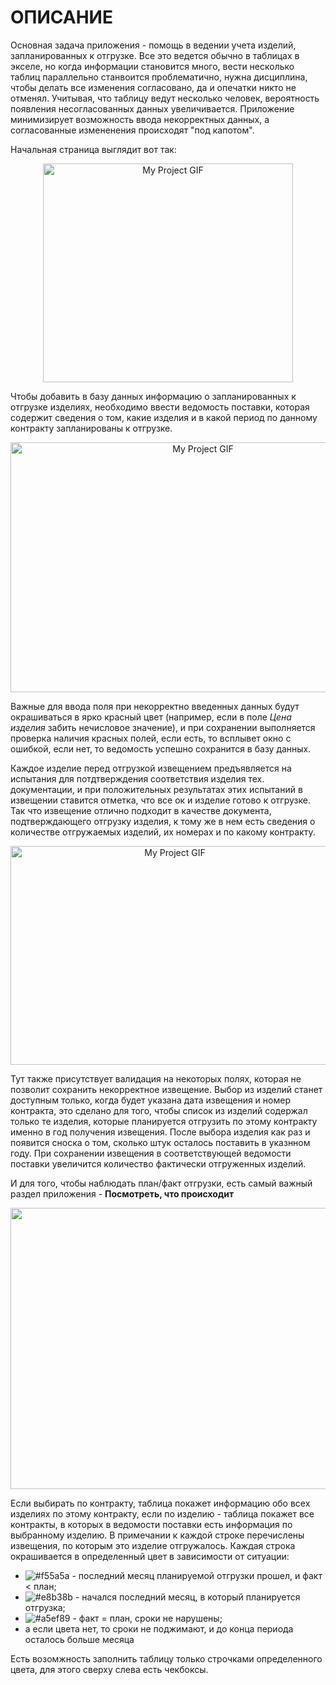 
<h1>ОПИСАНИЕ</h1>

Основная задача приложения - помощь в ведении учета изделий, запланированных к отгрузке. Все это ведется обычно в таблицах в экселе, но когда информации становится много, вести несколько таблиц параллельно станвоится проблематично, нужна дисциплина, чтобы делать все изменения согласовано, да и опечатки никто не отменял. Учитывая, что таблицу ведут несколько человек, вероятность появления несогласованных данных увеличивается. Приложение минимизирует возможность ввода некорректных данных, а согласованные измененения происходят "под капотом".

Начальная страница выглядит вот так:

<p align="center">
  <img src="https://github.com/vasyandd/work-service/blob/main/gif/меню.png" alt="My Project GIF" width="400" height="350">
</p>  

Чтобы добавить в базу данных информацию о запланированных к отгрузке изделиях, необходимо ввести ведомость поставки, которая содержит сведения о том, какие изделия и в какой период по данному контракту запланированы к отгрузке.
<p align="center">
  <img src="https://github.com/vasyandd/work-service/blob/main/gif/ведомость.gif" alt="My Project GIF" width="600" height="400">
</p>  

Важные для ввода поля при некорректно введенных данных будут окрашиваться в ярко красный цвет (например, если в поле *Цена изделия* забить нечисловое значение), и при  сохранении выполняется проверка наличия красных полей, если есть, то всплывет окно с ошибкой, если нет, то ведомость успешно сохранится в базу данных.

Каждое изделие перед отгрузкой извещением предъявляется на испытания для потдтверждения соответствия изделия тех. документации, и при положительных результатах этих испытаний в извещении ставится отметка, что все ок и изделие готово к отгрузке. Так что извещение отлично подходит в качестве документа, подтверждающего отгрузку изделия, к тому же в нем есть сведения о количестве отгружаемых изделий, их номерах и по какому контракту.

<p align="center">
  <img src="https://github.com/vasyandd/work-service/blob/main/gif/извещение.gif" alt="My Project GIF" width="510" height="350">
</p>  

Тут также присутствует валидация на некоторых полях, которая не позволит сохранить некорректное извещение. Выбор из изделий станет доступным только, когда будет указана дата извещения и номер контракта, это сделано для того, чтобы список из изделий содержал только те изделия, которые планируется отгрузить по этому контракту именно в год получения извещения. После выбора изделия как раз и появится сноска о том, сколько штук осталось поставить в указнном году. При сохранении извещения в соответствующей ведомости поставки увеличится количество фактически отгруженных изделий. 


И для того, чтобы наблюдать план/факт отгрузки, есть самый важный раздел приложения - **Посмотреть, что происходит**

<p align="center">
  <img src="https://github.com/vasyandd/work-service/blob/main/gif/вся%20инфа.gif" alt="My Project GIF" width="1350" height="450">
</p>

Если выбирать по контракту, таблица покажет информацию обо всех изделиях по этому контракту, если по изделию - таблица покажет все контракты, в которых в ведомости поставки есть информация по выбранному изделию. В примечании к каждой строке перечислены извещения, по которым это изделие отгружалось. Каждая строка окрашивается в определенный цвет в зависимости от ситуации: 
- ![#f55a5a](https://via.placeholder.com/15/f55a5a/000000?text=+) - последний месяц планируемой отгрузки прошел, и факт < план;
- ![#e8b38b](https://via.placeholder.com/15/e8b38b/000000?text=+) - начался последний месяц, в который планируется отгрузка;
- ![#a5ef89](https://via.placeholder.com/15/a5ef89/000000?text=+) - факт = план, сроки не нарушены;
- а если цвета нет, то сроки не поджимают, и до конца периода осталось больше месяца

Есть возомжность заполнить таблицу только строчками определенного цвета, для этого сверху слева есть чекбоксы.

